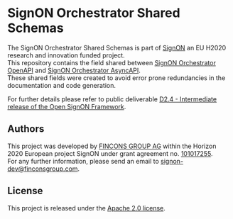 # SignON Orchestrator Shared Schemas
The SignON Orchestrator Shared Schemas is part of [SignON](https://signon-project.eu/) an EU H2020 research and innovation funded project.  
This repository contains the field shared between [SignON Orchestrator OpenAPI](https://github.com/signon-project/wp2-orchestrator-openapi) and [SignON Orchestrator AsyncAPI](https://github.com/signon-project/wp2-orchestrator-asyncapi).  
These shared fields were created to avoid error prone redundancies in the documentation and code generation.  

For further details please refer to public deliverable [D2.4 - Intermediate release of the Open SignON Framework](https://signon-project.eu/publications/public-deliverables/).

## Authors
This project was developed by [FINCONS GROUP AG](https://www.finconsgroup.com/) within the Horizon 2020 European project SignON under grant agreement no. [101017255](https://doi.org/10.3030/101017255).  
For any further information, please send an email to [signon-dev@finconsgroup.com](mailto:signon-dev@finconsgroup.com).

## License
This project is released under the [Apache 2.0 license](https://www.apache.org/licenses/LICENSE-2.0.html).
